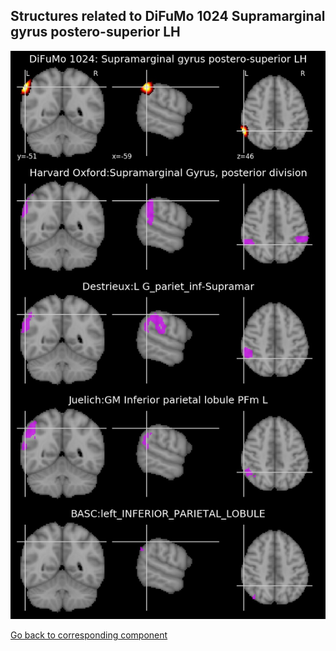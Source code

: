 


## Structures related to DiFuMo 1024 Supramarginal gyrus postero-superior LH

![945](945.jpg "Structures related to DiFuMo 1024 Supramarginal gyrus postero-superior LH")

[Go back to corresponding component](https://parietal-inria.github.io/DiFuMo/1024/html/945.html)